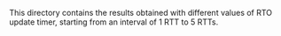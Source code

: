 This directory contains the results obtained with different values of RTO update timer, starting from an interval of 1 RTT to 5 RTTs.
